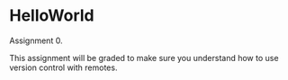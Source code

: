 # HelloWorld
Assignment 0.

This assignment will be graded to make sure you understand how to use version control with remotes.
